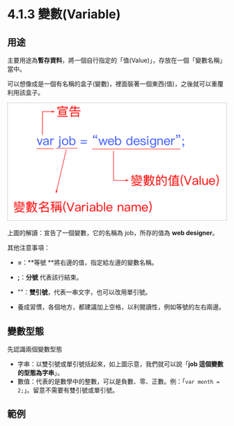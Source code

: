 # 4.1.3 變數\(Variable\)

## 用途

主要用途為**暫存資料**，將一個自行指定的「值\(Value\)」，存放在一個「變數名稱」當中。

可以想像成是一個有名稱的盒子\(變數\)，裡面裝著一個東西\(值\)，之後就可以重覆利用該盒子。

![](/assets/變數.png)

上圖的解讀：宣告了一個變數，它的名稱為 job，所存的值為 **web designer**。

其他注意事項：

* **=**：**等號 **將右邊的值，指定給左邊的變數名稱。

* **;**：**分號** 代表該行結束。

* ""：**雙引號**，代表一串文字，也可以改用單引號。

* 養成習慣，各個地方，都建議加上空格，以利閱讀性，例如等號的左右兩邊。

## 變數型態

先認識兩個變數型態

* 字串：以雙引號或單引號括起來，如上圖示意，我們就可以說「**job 這個變數的型態為字串**」。
* 數值：代表的是數學中的整數，可以是負數、零、正數。例：「`var month = 2;`」。留意不需要有雙引號或單引號。

## 範例

```

```



